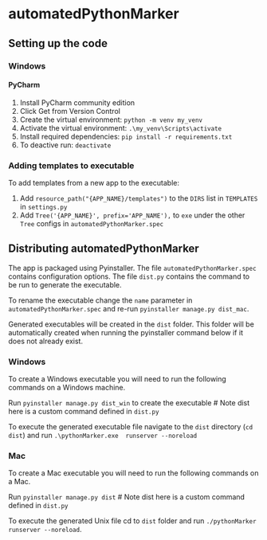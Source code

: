 # automatedPythonMarker

## Setting up the code


### Windows

#### PyCharm
1. Install PyCharm community edition
2. Click Get from Version Control
3. Create the virtual environment: ```python -m venv my_venv```
4. Activate the virtual environment: ```.\my_venv\Scripts\activate```
5. Install required dependencies: ```pip install -r requirements.txt```
6. To deactive run: ```deactivate```



### Adding templates to executable
To add templates from a new app to the executable:
1. Add `resource_path("{APP_NAME}/templates")` to the `DIRS` list in `TEMPLATES` in `settings.py`
2. Add `Tree('{APP_NAME}', prefix='APP_NAME'),` to `exe` under the other `Tree` configs in `automatedPythonMarker.spec`

## Distributing automatedPythonMarker
The app is packaged using Pyinstaller. The file ```automatedPythonMarker.spec``` contains configuration options. The file
```dist.py``` contains the command to be run to generate the executable. 

To rename the executable change the ```name``` parameter in ```automatedPythonMarker.spec``` and re-run 
```pyinstaller manage.py dist_mac```.

Generated executables will be created in the ``dist`` folder. This folder will be automatically created when running 
the pyinstaller command below if it does not already exist.


### Windows
To create a Windows executable you will need to run the following commands on a Windows machine.

Run ```pyinstaller manage.py dist_win``` to create the executable # Note dist here is a custom command defined in  ```dist.py```

To execute the generated executable file navigate to the `dist` directory (`cd dist`) and run `.\pythonMarker.exe 
runserver --noreload`


### Mac
To create a Mac executable you will need to run the following commands on a Mac.

Run ```pyinstaller manage.py dist``` # Note dist here is a custom command defined in  ```dist.py```

To execute the generated Unix file 
cd to ```dist``` folder and run ```./pythonMarker runserver --noreload```.
